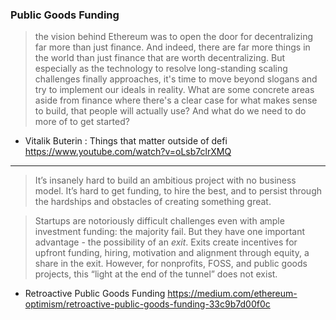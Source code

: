 ### Public Goods Funding

> the vision behind Ethereum was to open the door for decentralizing far more than just finance. And indeed, there are far more things in the world than just finance that are worth decentralizing. But especially as the technology to resolve long-standing scaling challenges finally approaches, it's time to move beyond slogans and try to implement our ideals in reality. What are some concrete areas aside from finance where there's a clear case for what makes sense to build, that people will actually use? And what do we need to do more of to get started?

-  Vitalik Buterin : Things that matter outside of defi https://www.youtube.com/watch?v=oLsb7clrXMQ

---
> It’s insanely hard to build an ambitious project with no business model. It’s hard to get funding, to hire the best, and to persist through the hardships and obstacles of creating something great.

> Startups are notoriously difficult challenges even with ample investment funding: the majority fail. But they have one important advantage - the possibility of an  _exit_. Exits create incentives for upfront funding, hiring, motivation and alignment through equity, a share in the exit. However, for nonprofits, FOSS, and public goods projects, this “light at the end of the tunnel” does not exist.

-  Retroactive Public Goods Funding https://medium.com/ethereum-optimism/retroactive-public-goods-funding-33c9b7d00f0c